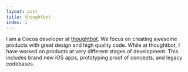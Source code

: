 ```yaml
---
layout: post
title: thoughtbot
index: 1
---
```


I am a Cocoa developer at [thoughtbot](http://thoughtbot.com). We focus
on creating awesome products with great design and high quality code.
While at thoughtbot, I have worked on products at very different stages
of development. This includes brand new iOS apps, prototyping proof of
concepts, and legacy codebases.
